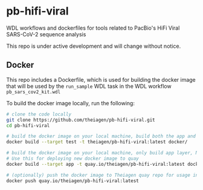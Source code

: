 # pb-hifi-viral
WDL workflows and dockerfiles for tools related to PacBio's HiFi Viral SARS-CoV-2 sequence analysis

This repo is under active development and will change without notice.

## Docker

This repo includes a Dockerfile, which is used for building the docker image that will be used by the `run_sample` WDL task in the WDL workflow `pb_sars_cov2_kit.wdl`

To build the docker image locally, run the following:

```bash
# clone the code locally
git clone https://github.com/theiagen/pb-hifi-viral.git
cd pb-hifi-viral

# build the docker image on your local machine, build both the app and test layer
docker build --target test -t theiagen/pb-hifi-viral:latest docker/

# build the docker image on your local machine, only build app layer, NOT test layer
# Use this for deploying new docker image to quay
docker build --target app -t quay.io/theiagen/pb-hifi-viral:latest docker/

# (optionally) push the docker image to Theiagen quay repo for usage in Terra
docker push quay.io/theiagen/pb-hifi-viral:latest
```

